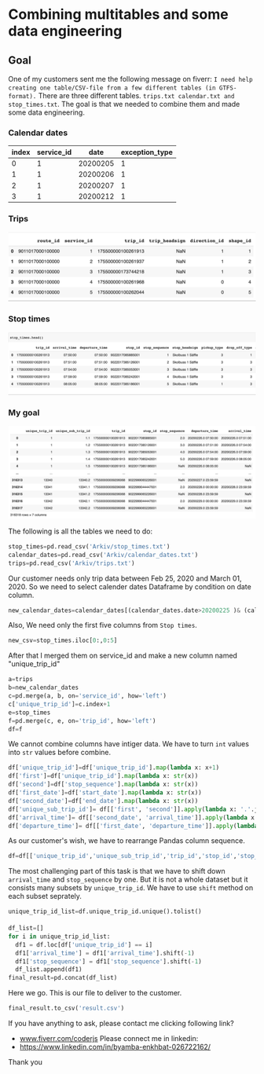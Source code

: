 # Combining multitables and some data engineering

## Goal
One of my customers sent me the following message on fiverr: `I need help creating one table/CSV-file from a few different tables (in GTFS-format).` 
There are three different tables. `trips.txt calendar.txt and stop_times.txt`. The goal is that we needed to combine them and made some data engineering. 

### Calendar dates

  index  | service_id    | date     | exception_type
-------- | ------------- | -------- | --------------
0   | 1             | 20200205 | 1
1   | 1 	    | 20200206 | 1
2   | 1             | 20200207 | 1
3   | 1             | 20200212 | 1


### Trips

![trips](/images/trips.png)

### Stop times

![stop times](/images/stop_times.png)

### My goal

![Final](/images/final.png)

The following is all the tables we need to do:
```python
stop_times=pd.read_csv('Arkiv/stop_times.txt')
calendar_dates=pd.read_csv('Arkiv/calendar_dates.txt')
trips=pd.read_csv('Arkiv/trips.txt')
```
Our customer needs only trip data between Feb 25, 2020 and March 01, 2020. So we need to select calender dates Dataframe by condition on date column. 
```python 
new_calendar_dates=calendar_dates[(calendar_dates.date>20200225 )& (calendar_dates.date<20200301)]
```
Also, We need only the first five columns from `Stop times`. 
```python
new_csv=stop_times.iloc[0:,0:5]
```
After that I merged them on service_id and make a new column named "unique_trip_id"
```python
a=trips
b=new_calendar_dates
c=pd.merge(a, b, on='service_id', how='left')
c['unique_trip_id']=c.index+1
e=stop_times
f=pd.merge(c, e, on='trip_id', how='left')
df=f
```
We cannot combine columns have intiger data. We have to turn `int` values into `str` values before combine.
```python
df['unique_trip_id']=df['unique_trip_id'].map(lambda x: x+1)
df['first']=df['unique_trip_id'].map(lambda x: str(x))
df['second']=df['stop_sequence'].map(lambda x: str(x))
df['first_date']=df['start_date'].map(lambda x: str(x))
df['second_date']=df['end_date'].map(lambda x: str(x))
df['unique_sub_trip_id']= df[['first', 'second']].apply(lambda x: '.'.join(x), axis=1)
df['arrival_time']= df[['second_date', 'arrival_time']].apply(lambda x: ' '.join(x), axis=1)
df['departure_time']= df[['first_date', 'departure_time']].apply(lambda x: ' '.join(x), axis=1)
```
As our customer's wish, we have to rearrange Pandas column sequence. 
```python
df=df[['unique_trip_id','unique_sub_trip_id','trip_id','stop_id','stop_sequence','arrival_time','departure_time']]
```
The most challenging part of this task is that we have to shift down `arrival_time` and `stop_sequence` by one. But it is not a whole dataset but it consists many subsets by `unique_trip_id`. We have to use `shift` method on each subset seprately. 

```python
unique_trip_id_list=df.unique_trip_id.unique().tolist()

df_list=[]
for i in unique_trip_id_list:
  df1 = df.loc[df['unique_trip_id'] == i]
  df1['arrival_time'] = df1['arrival_time'].shift(-1)
  df1['stop_sequence'] = df1['stop_sequence'].shift(-1)
  df_list.append(df1)
final_result=pd.concat(df_list)
```
Here we go. This is our file to deliver to the customer. 
```python
final_result.to_csv('result.csv')
```
If you have anything to ask, please contact me clicking following link? 

 + www.fiverr.com/coderjs
Please connect me in linkedin: 
 + https://www.linkedin.com/in/byamba-enkhbat-026722162/
	

Thank you
